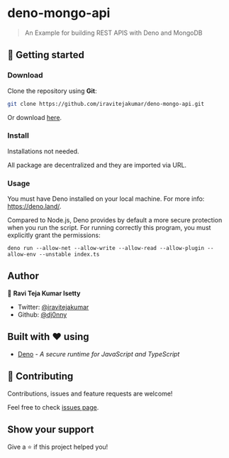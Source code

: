 
# deno-mongo-api

> An Example for building REST APIS with Deno and MongoDB

## :rocket: Getting started

### Download

Clone the repository using **Git**:
```bash
git clone https://github.com/iravitejakumar/deno-mongo-api.git
```
Or download [here](https://github.com/iravitejakumar/deno-mongo-api/archive/master.zip).

### Install

Installations not needed.

All package are decentralized and they are imported via URL.

### Usage

You must have Deno installed on your local machine. For more info: https://deno.land/.

Compared to Node.js, Deno provides by default a more secure protection when you run the script. For running correctly this program, you must explicitly grant the permissions:

`deno run --allow-net --allow-write --allow-read --allow-plugin --allow-env --unstable index.ts`

## Author

👤 **Ravi Teja Kumar Isetty**

* Twitter: [@iravitejakumar](https://twitter.com/iravitejakumar)
* Github: [@dj0nny](https://github.com/iravitejakumar)

## Built with :heart: using
* [Deno](https://deno.land/) - _A secure runtime for JavaScript and TypeScript_

## 🤝 Contributing

Contributions, issues and feature requests are welcome!

Feel free to check [issues page](https://github.com/iravitejakumar/deno-mongo-api/issues).

## Show your support

Give a ⭐️ if this project helped you!
